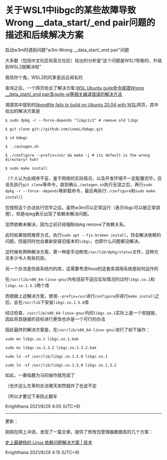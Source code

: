# 关于WSL1中libgc的某些故障导致Wrong __data_start/_end pair问题的描述和后续解决方案

启动w3m时遇到问题“w3m Wrong __data_start/_end pair”问题

大多数（包括中文社区和英文社区）给出的分析是“这个问题是WSL1导致的，升级到WSL2就解决啦”

我信你个鬼，WSL2的坑爹是远近闻名的

查询之后，一个网页给出了解决方案:[WSL Ubuntu guile命令报错Wrong __data_start/_end pair及guile-gi等相关编译错误的解决方法](https://blog.csdn.net/yihuajack/article/details/117166950)

溯源其中提到的[libsndfile fails to build on Ubuntu 20.04 with WSL](https://github.com/rdp/ffmpeg-windows-build-helpers/issues/452)网页，其中给出的解决方案是

`$ sudo dpkg -r --force-depends "libgc1c2" # remove old libgc`

`$ git clone git://github.com/ivmai/bdwgc.git`

`$ cd bdwgc`

`$  ./autogen.sh`

`$ ./configure --prefix=/usr && make -j # its default is the wrong directory? huh?`

`$ sudo make install`

（个人认为此顺序不妥，鉴于网络的实际情况，以及开发环境不一定配置完毕，应该先执行`git clone`等命令，直到确认`./autogen.sh`执行无误之后，再行`sudo dpkg -r --force--depends`等卸载命令，最后再执行`./configure`和`sudo make install`）

在按照这个办法执行完毕之后，虽然w3m可以正常运行（表示libgc可以被正常调用），但是dpkg表示出现了依赖未解决问题。

显然依赖未解决，因为之前已经强制dpkg remove了依赖关系。

此时如果按照推荐方式，执行`sudo apt --fix-broken install`，将会解决依赖的问题，但是同时也会重新安装旧版本的`libgc`，也即什么问题都没解决。

这时候有两种解决方案，第一种是手动修改`/var/lib/dpkg/status`文件，这种方法多少令人有些抗拒。

另一个办法是伪装系统内的库，这需要考虑linux的这套库调用系统是如何运作的

在`/usr/lib/x86_64-linux-gnu/`内有目前不适应实际情况的过时`libgc.so.1`和`libgc.so.1.3.2`两个库

而根据上述解决方案，使用`--prefix=/usr`进行`configure`并进行`make install`之后，会在`/usr/lib`下安装`libgc.so.1.5.0`库

经过检查，`/usr/lib/x86_64-linux-gnu/`内的`libgc.so.1`实际上是一个软链接，因此将其链接的目标进行更改也许是一个可行的办法

因此最终的解决方案是，在`/usr/lib/x86_64-linux-gnu/`进行了如下操作：

`sudo mv libgc.so.1 libgc.so.1.bak`

`sudo mv libgc.so.1.3.2 libgc.so.1.3.2.bak`

`sudo ln -sf /usr/lib/libgc.so.1.5.0 libgc.so.1`

`sudo ln -sf /usr/lib/libgc.so.1.5.0 libgc.so.1.3.2`

如此，一番指鹿为马的操作就完成了

（也许这么生草的办法哪天突然就炸了也说不定

（所以才要记下来防止翻车

Knighthana
2021/8/29 4:05 (UTC+8)

------------------------

更新：

刚刚在网上冲浪，发现了一篇文章，提供了修改包管理器数据库的几个方案：

[史上最硬核的 Linux 依赖问题解决方案 | 技术](https://zhuanlan.zhihu.com/p/137948822)

Knighthana
2021/8/29 4:15 (UTC+8)
